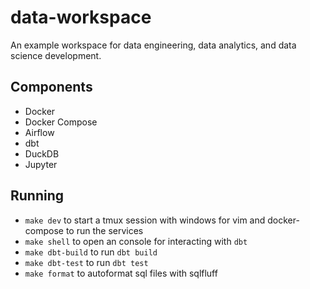 # data-workspace

An example workspace for data engineering, data analytics, and data science development.

## Components

- Docker
- Docker Compose
- Airflow
- dbt
- DuckDB
- Jupyter

## Running

- `make dev` to start a tmux session with windows for vim and docker-compose to run the services
- `make shell` to open an console for interacting with `dbt`
- `make dbt-build` to run `dbt build`
- `make dbt-test` to run `dbt test`
- `make format` to autoformat sql files with sqlfluff
